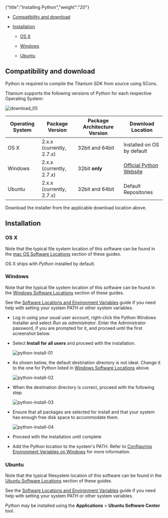 {"title":"Installing Python","weight":"20"}

* [Compatibility and download](#compatibility-and-download)

* [Installation](#installation)

    * [OS X](#os-x)

    * [Windows](#windows)

    * [Ubuntu](#ubuntu)

## Compatibility and download

Python is required to compile the Titanium SDK from source using SCons.

Titanium supports the following versions of Python for each respective Operating System:

![download_05](/Images/appc/download/attachments/29004836/download_05.png)

| Operating System | Package Version | Package Architecture Version | Download Location |
| --- | --- | --- | --- |
| OS X | 2.x.x (currently, 2.7.x) | 32bit and 64bit | Installed on OS by default |
| Windows | 2.x.x (currently, 2.7.x) | 32bit **only** | [Official Python Website](http://www.python.org/download/) |
| Ubuntu | 2.x.x (currently, 2.7.x) | 32bit and 64bit | Default Repositories |

Download the installer from the applicable download location above.

## Installation

### OS X

Note that the typical file system location of this software can be found in the [mac OS Software Locations](/docs/appc/Titanium_SDK/Titanium_SDK_Getting_Started/Installation_and_Configuration/Software_Locations_and_Environment_Variables/#macos-software-locations) section of these guides.

OS X ships with _Python_ installed by default.

### Windows

Note that the typical file system location of this software can be found in the [Windows Software Locations](/docs/appc/Titanium_SDK/Titanium_SDK_Getting_Started/Installation_and_Configuration/Software_Locations_and_Environment_Variables/#windows-software-locations) section of these guides.

See the [Software Locations and Environment Variables](/docs/appc/Titanium_SDK/Titanium_SDK_Getting_Started/Installation_and_Configuration/Software_Locations_and_Environment_Variables/) guide if you need help with setting your system PATH or other system variables.

* Log in using your usual user account, right-click the Python Windows Installer and select _Run as administrator_. Enter the Administrator password, if you are prompted for it, and proceed until the first screenshot below.

* Select **Install for all users** and proceed with the installation.

    ![python-install-01](/Images/appc/download/attachments/29004845/python-install-01.png)

* As shown below, the default destination directory is not ideal. Change it to the one for Python listed in [Windows Software Locations](/docs/appc/Titanium_SDK/Titanium_SDK_Getting_Started/Installation_and_Configuration/Software_Locations_and_Environment_Variables/#windows-software-locations) above.

    ![python-install-02](/Images/appc/download/attachments/29004845/python-install-02.png)

* When the destination directory is correct, proceed with the following step.

    ![python-install-03](/Images/appc/download/attachments/29004845/python-install-03.png)

* Ensure that all packages are selected for install and that your system has enough free disk space to accommodate them.

    ![python-install-04](/Images/appc/download/attachments/29004845/python-install-04.png)

* Proceed with the installation until complete

* Add the Python location to the system's PATH. Refer to [Configuring Environment Variables on Windows](/docs/appc/Titanium_SDK/Titanium_SDK_Getting_Started/Installation_and_Configuration/Software_Locations_and_Environment_Variables/#configuring-environment-variables-on-windows) for more information.

### Ubuntu

Note that the typical filesystem location of this software can be found in the [Ubuntu Software Locations](/docs/appc/Titanium_SDK/Titanium_SDK_Getting_Started/Installation_and_Configuration/Software_Locations_and_Environment_Variables/#ubuntu-software-locations) section of these guides.

See the [Software Locations and Environment Variables](/docs/appc/Titanium_SDK/Titanium_SDK_Getting_Started/Installation_and_Configuration/Software_Locations_and_Environment_Variables/) guide if you need help with setting your system PATH or other system variables.

Python may be installed using the **Applications** \> **Ubuntu Software Center** tool.
